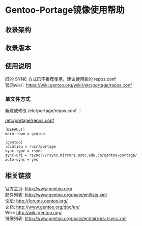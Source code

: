 ---
---

# Gentoo-Portage镜像使用帮助

## 收录架构

## 收录版本

## 使用说明

旧的 SYNC 方式已不推荐使用，建议使用新的 repos.conf   
官网wiki：<https://wiki.gentoo.org/wiki//etc/portage/repos.conf>

### 单文件方式

新建或修改 /etc/portage/repos.conf ： 

[/etc/portage/repos.conf](../../_export/code/mirrors/help/repos435f.conf?codeblock=0 "下载片段")

    
    
    
    [DEFAULT]
    main-repo = gentoo
     
    [gentoo]
    location = /usr/portage
    sync-type = rsync
    sync-uri = rsync://rsync.mirrors.ustc.edu.cn/gentoo-portage/
    auto-sync = yes

## 相关链接

官方主页: <http://www.gentoo.org/>   
邮件列表: <http://www.gentoo.org/main/en/lists.xml>   
论坛: <http://forums.gentoo.org/>   
文档: <http://www.gentoo.org/doc/en/>   
Wiki: <http://wiki.gentoo.org/>   
镜像列表: <http://www.gentoo.org/main/en/mirrors-rsync.xml>   
